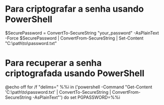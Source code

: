 # Para criptografar a senha usando PowerShell
$SecurePassword = ConvertTo-SecureString "your_password" -AsPlainText -Force
$SecurePassword | ConvertFrom-SecureString | Set-Content "C:\path\to\password.txt"

# Para recuperar a senha criptografada usando PowerShell
@echo off
for /f "delims=" %%i in ('powershell -Command "Get-Content 'C:\path\to\password.txt' | ConvertTo-SecureString | ConvertFrom-SecureString -AsPlainText"') do set PGPASSWORD=%%i
